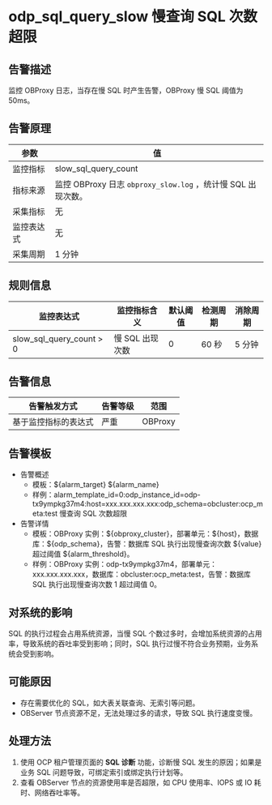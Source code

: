 # odp_sql_query_slow 慢查询 SQL 次数超限

## 告警描述

监控 OBProxy 日志，当存在慢 SQL 时产生告警，OBProxy 慢 SQL 阈值为 50ms。

## 告警原理

|参数|值|
|----|----|
|监控指标|slow_sql_query_count|
|指标来源|监控 OBProxy 日志 `obproxy_slow.log` ，统计慢 SQL 出现次数。|
|采集指标|无|
|监控表达式|无|
|采集周期|1 分钟|

## 规则信息

|监控表达式|监控指标含义|默认阈值|检测周期|消除周期|
|----|-----|-----|-----|-----|
|slow_sql_query_count > 0|慢 SQL 出现次数|0|60 秒|5 分钟|

## 告警信息

|告警触发方式|告警等级|范围|
|------|------|------|
|基于监控指标的表达式|严重|OBProxy|

## 告警模板

* 告警概述
  * 模板：\${alarm_target} \${alarm_name}
  * 样例：alarm_template_id=0:odp_instance_id=odp-tx9ympkg37m4:host=xxx.xxx.xxx.xxx:odp_schema=obcluster:ocp_meta:test 慢查询 SQL 次数超限
* 告警详情
  * 模板：OBProxy 实例：\${obproxy_cluster}，部署单元：\${host}，数据库：\${odp_schema}，告警：数据库 SQL 执行出现慢查询次数 \${value} 超过阈值 \${alarm_threshold}。
  * 样例：OBProxy 实例：odp-tx9ympkg37m4，部署单元：xxx.xxx.xxx.xxx，数据库：obcluster:ocp_meta:test，告警：数据库 SQL 执行出现慢查询次数 1 超过阈值 0。

## 对系统的影响

SQL 的执行过程会占用系统资源，当慢 SQL 个数过多时，会增加系统资源的占用率，导致系统的吞吐率受到影响；同时，SQL 执行过慢不符合业务预期，业务系统会受到影响。

## 可能原因

* 存在需要优化的 SQL，如大表关联查询、无索引等问题。
* OBServer 节点资源不足，无法处理过多的请求，导致 SQL 执行速度变慢。

## 处理方法

1. 使用 OCP 租户管理页面的 **SQL 诊断** 功能，诊断慢 SQL 发生的原因；如果是业务 SQL 问题导致，可绑定索引或绑定执行计划等。
2. 查看 OBServer 节点的资源使用率是否超限，如 CPU 使用率、IOPS 或 IO 耗时、网络吞吐率等。

